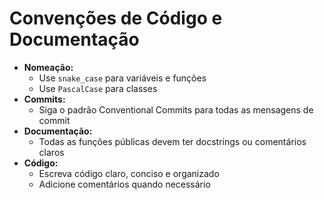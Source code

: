 # Convenções de Código e Documentação

- **Nomeação:**
  - Use `snake_case` para variáveis e funções
  - Use `PascalCase` para classes
- **Commits:**
  - Siga o padrão Conventional Commits para todas as mensagens de commit
- **Documentação:**
  - Todas as funções públicas devem ter docstrings ou comentários claros
- **Código:**
  - Escreva código claro, conciso e organizado
  - Adicione comentários quando necessário
